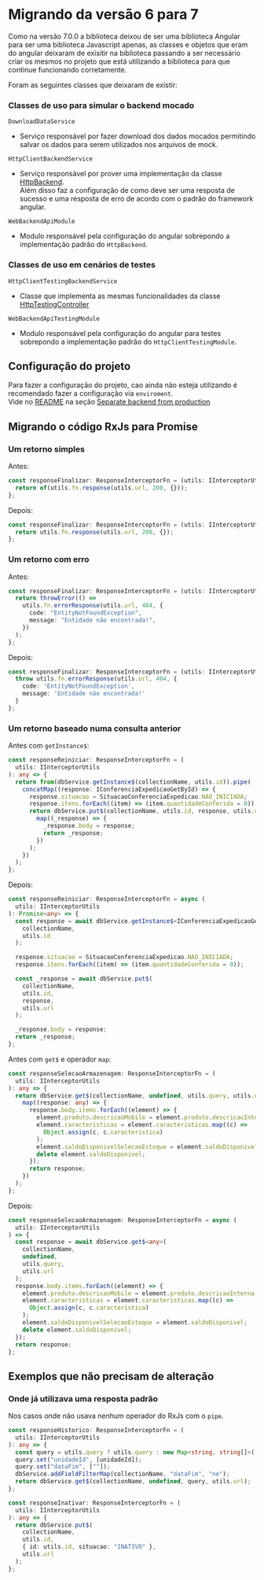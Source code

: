 # Migrando da versão 6 para 7

Como na versão 7.0.0 a biblioteca deixou de ser uma biblioteca Angular para ser
uma biblioteca Javascript apenas, as classes e objetos que eram do angular
deixaram de exisitir na biblioteca passando a ser necessário criar os mesmos
no projeto que está utilizando a biblioteca para que continue funcionando
corretamente.

Foram as seguintes classes que deixaram de existir:

### Classes de uso para simular o backend mocado

`DownloadDataService`

- Serviço responsável por fazer download dos dados mocados permitindo salvar os dados para serem utilizados nos arquivos de mock.

`HttpClientBackendService`

- Serviço responsável por prover uma implementação da classe [HttpBackend](https://angular.io/api/common/http/HttpBackend).\
  Além disso faz a configuração de como deve ser uma resposta de sucesso e uma resposta de erro de acordo com o padrão do framework angular.

`WebBackendApiModule`

- Modulo responsável pela configuração do angular sobrepondo a implementação padrão do `HttpBackend`.

### Classes de uso em cenários de testes

`HttpClientTestingBackendService`

- Classe que implementa as mesmas funcionalidades da classe [HttpTestingController](https://angular.io/api/common/http/testing/HttpTestingController)

`WebBackendApiTestingModule`

- Modulo responsável pela configuração do angular para testes sobrepondo a
  implementação padrão do `HttpClientTestingModule`.

## Configuração do projeto

Para fazer a configuração do projeto, cao ainda não esteja utilizando é recomendado fazer a configuração via `enviroment`.\
Vide no [README](./README.md) na seção [Separate backend from production](./README.md#separate-backend-from-production)

## Migrando o código RxJs para Promise

### Um retorno simples

Antes:

```typescript
const responseFinalizar: ResponseInterceptorFn = (utils: IInterceptorUtils) => {
  return of(utils.fn.response(utils.url, 200, {}));
};
```

Depois:

```typescript
const responseFinalizar: ResponseInterceptorFn = (utils: IInterceptorUtils) => {
  return utils.fn.response(utils.url, 200, {});
};
```

### Um retorno com erro

Antes:

```typescript
const responseFinalizar: ResponseInterceptorFn = (utils: IInterceptorUtils) => {
  return throwError(() =>
    utils.fn.errorResponse(utils.url, 404, {
      code: "EntityNotFoundException",
      message: "Entidade não encontrada!",
    })
  );
};
```

Depois:

```typescript
const responseFinalizar: ResponseInterceptorFn = (utils: IInterceptorUtils) => {
  throw utils.fn.errorResponse(utils.url, 404, {
    code: 'EntityNotFoundException',
    message: 'Entidade não encontrada!'
  }
};
```

### Um retorno baseado numa consulta anterior

Antes com `getInstance$`:

```typescript
const responseReiniciar: ResponseInterceptorFn = (
  utils: IInterceptorUtils
): any => {
  return from(dbService.getInstance$(collectionName, utils.id)).pipe(
    concatMap((response: IConferenciaExpedicaoGetById) => {
      response.situacao = SituacaoConferenciaExpedicao.NAO_INICIADA;
      response.itens.forEach((item) => (item.quantidadeConferida = 0));
      return dbService.put$(collectionName, utils.id, response, utils.url).pipe(
        map((_response) => {
          _response.body = response;
          return _response;
        })
      );
    })
  );
};
```

Depois:

```typescript
const responseReiniciar: ResponseInterceptorFn = async (
  utils: IInterceptorUtils
): Promise<any> => {
  const response = await dbService.getInstance$<IConferenciaExpedicaoGetById>(
    collectionName,
    utils.id
  );

  response.situacao = SituacaoConferenciaExpedicao.NAO_INICIADA;
  response.itens.forEach((item) => (item.quantidadeConferida = 0));

  const _response = await dbService.put$(
    collectionName,
    utils.id,
    response,
    utils.url
  );

  _response.body = response;
  return _response;
};
```

Antes com `get$` e operador `map`:

```typescript
const responseSelecaoArmazenagem: ResponseInterceptorFn = (
  utils: IInterceptorUtils
): any => {
  return dbService.get$(collectionName, undefined, utils.query, utils.url).pipe(
    map((response: any) => {
      response.body.items.forEach((element) => {
        element.produto.descricaoMobile = element.produto.descricaoInterna;
        element.caracteristicas = element.caracteristicas.map((c) =>
          Object.assign(c, c.caracteristica)
        );
        element.saldoDisponivelSelecaoEstoque = element.saldoDisponivel;
        delete element.saldoDisponivel;
      });
      return response;
    })
  );
};
```

Depois:

```typescript
const responseSelecaoArmazenagem: ResponseInterceptorFn = async (
  utils: IInterceptorUtils
) => {
  const response = await dbService.get$<any>(
    collectionName,
    undefined,
    utils.query,
    utils.url
  );
  response.body.items.forEach((element) => {
    element.produto.descricaoMobile = element.produto.descricaoInterna;
    element.caracteristicas = element.caracteristicas.map((c) =>
      Object.assign(c, c.caracteristica)
    );
    element.saldoDisponivelSelecaoEstoque = element.saldoDisponivel;
    delete element.saldoDisponivel;
  });
  return response;
};
```

## Exemplos que não precisam de alteração

### Onde já utilizava uma resposta padrão

Nos casos onde não usava nenhum operador do RxJs com o `pipe`.

```typescript
const responseHistorico: ResponseInterceptorFn = (
  utils: IInterceptorUtils
): any => {
  const query = utils.query ? utils.query : new Map<string, string[]>();
  query.set("unidadeId", [unidadeId]);
  query.set("dataFim", [""]);
  dbService.addFieldFilterMap(collectionName, "dataFim", "ne");
  return dbService.get$(collectionName, undefined, query, utils.url);
};
```

```typescript
const responseInativar: ResponseInterceptorFn = (
  utils: IInterceptorUtils
): any => {
  return dbService.put$(
    collectionName,
    utils.id,
    { id: utils.id, situacao: "INATIVO" },
    utils.url
  );
};
```
